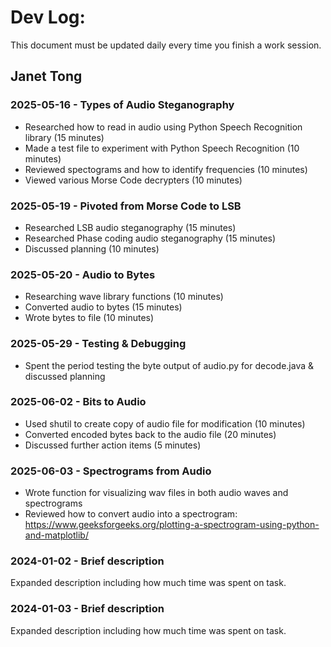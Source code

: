 # Dev Log:

This document must be updated daily every time you finish a work session.

## Janet Tong

### 2025-05-16 - Types of Audio Steganography
- Researched how to read in audio using Python Speech Recognition library (15 minutes)
- Made a test file to experiment with Python Speech Recognition (10 minutes)
- Reviewed spectograms and how to identify frequencies (10 minutes) 
- Viewed various Morse Code decrypters (10 minutes)

### 2025-05-19 - Pivoted from Morse Code to LSB
- Researched LSB audio steganography (15 minutes) 
- Researched Phase coding audio steganography (15 minutes)
- Discussed planning (10 minutes)

### 2025-05-20 - Audio to Bytes
- Researching wave library functions (10 minutes)
- Converted audio to bytes (15 minutes)
- Wrote bytes to file (10 minutes)

### 2025-05-29 - Testing & Debugging
- Spent the period testing the byte output of audio.py for decode.java & discussed planning

### 2025-06-02 - Bits to Audio 
- Used shutil to create copy of audio file for modification (10 minutes)
- Converted encoded bytes back to the audio file (20 minutes) 
- Discussed further action items (5 minutes)

### 2025-06-03 - Spectrograms from Audio 
- Wrote function for visualizing wav files in both audio waves and spectrograms 
- Reviewed how to convert audio into a spectrogram: https://www.geeksforgeeks.org/plotting-a-spectrogram-using-python-and-matplotlib/ 

### 2024-01-02 - Brief description
Expanded description including how much time was spent on task.

### 2024-01-03 - Brief description
Expanded description including how much time was spent on task.
